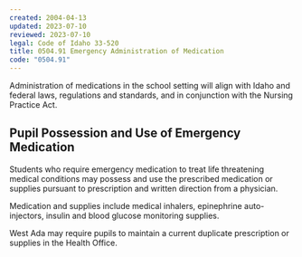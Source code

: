 ```yaml
---
created: 2004-04-13
updated: 2023-07-10
reviewed: 2023-07-10
legal: Code of Idaho 33-520
title: 0504.91 Emergency Administration of Medication
code: "0504.91"
---
```


Administration of medications in the school setting will align with Idaho and federal laws, regulations and standards, and in conjunction with the Nursing Practice Act.

## Pupil Possession and Use of Emergency Medication
Students who require emergency medication to treat life threatening medical conditions may possess and use the prescribed medication or supplies pursuant to prescription and written direction from a physician.

Medication and supplies include medical inhalers, epinephrine auto-injectors, insulin and blood glucose monitoring supplies.

West Ada may require pupils to maintain a current duplicate prescription or supplies in the Health Office.
